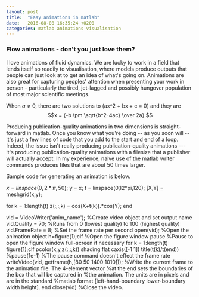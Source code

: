 ```yaml
---
layout: post
title:  "Easy animations in matlab"
date:   2016-08-08 16:35:24 +0200
categories: matlab animations visualisation
---
```

<script type="text/javascript" async
  src="https://cdn.mathjax.org/mathjax/latest/MathJax.js?config=TeX-MML-AM_CHTML">
</script>

### Flow animations - don't you just love them?
I love animations of fluid dynamics.  We are lucky to work in a field that
lends itself so readily to visualisation, where models produce outputs that
people can just look at to get an idea of what's going on. Animations are
also great for capturing peoples' attention when presenting your work
in person - particularly the tired, jet-lagged
and possibly hungover population of most major scientific meetings.

When $a \ne 0$, there are two solutions to \(ax^2 + bx + c = 0\) and they are
$$x = {-b \pm \sqrt{b^2-4ac} \over 2a}.$$

Producing publication-quality animations in two dimensions is straight-forward
in matlab.  Once you know what you're doing -- as you soon will -- it's just
a few lines of code that you add to the start and end of a loop.  Indeed, the
issue isn't really producing publication-quality animations --- it's producing
publication-quality animations with a filesize that a publisher will actually
accept.  In my experience, naive use of the matlab writer commands produces
files that are about 50 times larger.

Sample code for generating an animation is below.

$x = linspace(0,2*\pi,50);$
y = x;
t = linspace(0,12*pi,120);
[X,Y] = meshgrid(x,y);

for k = 1:length(t)
    z(:,:,k) = cos(X+t(k)).*cos(Y);
end

vid = VideoWriter('anim_name'); %Create video object and set output name
vid.Quality = 70; %Runs from 0 (lowest quality) to 100 (highest quality)
vid.FrameRate = 8; %Set the frame rate per second
open(vid); %Open the animation object
h=figure(1);clf %Open the figure window
pause %Pause to open the figure window full-screen if necessary
for k = 1:length(t)
    figure(1);clf
    pcolor(x,y,z(:,:,k))
    shading flat
    caxis([-1 1])
    title(t(k)/t(end))
    %pause(1e-1) %The pause command doesn't effect the frame rate
    writeVideo(vid, getframe(h,[80 50 1400 1010]));
    %Write the current frame to the animation file.  The 4-element vector
    %at the end sets the boundaries of the box that will be captured in
    %the animation.  The units are in pixels and are in the standard
    %matlab format [left-hand-boundary lower-boundary width height].
end
close(vid) %Close the video.
